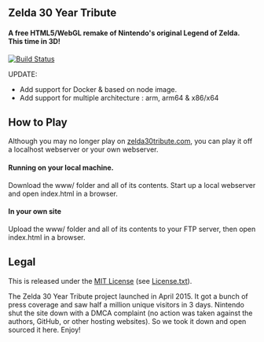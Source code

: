 ## Zelda 30 Year Tribute

#### A free HTML5/WebGL remake of Nintendo's original Legend of Zelda. This time in 3D!
[![Build Status](https://drone.dungtri.be/api/badges/dungtri/zelda30tribute/status.svg)](https://drone.dungtri.be/dungtri/zelda30tribute)

UPDATE: 
- Add support for Docker & based on node image.
- Add support for multiple architecture : arm, arm64 & x86/x64


## How to Play

Although you may no longer play on [zelda30tribute.com](http://www.zelda30tribute.com), you can play it off a
localhost webserver or your own webserver.

#### Running on your local machine.

Download the www/ folder and all of its contents. Start up a local webserver and open index.html in a browser.


#### In your own site

Upload the www/ folder and all of its contents to your FTP server, then open
index.html in a browser.



## Legal

This is released under the [MIT License](http://mit-license.org/) (see [License.txt](LICENSE.txt)). 

The Zelda 30 Year Tribute project launched in April 2015. It got a bunch of press coverage and saw half a million unique visitors in 3 days. Nintendo shut the site down with a DMCA complaint (no action was taken against the authors, GitHub, or other hosting websites). So we took it down and open sourced it here. Enjoy!
